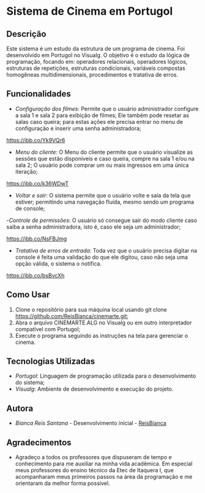 # Sistema de Cinema em Portugol

## Descrição
Este sistema é um estudo da estrutura de um programa de cinema. Foi desenvolvido em Portugol no Visualg. 
O objetivo é o estudo da lógica de programação, focando em: operadores relacionais, operadores lógicos, estruturas de repetições, estruturas condicionais, variáveis compostas homogêneas multidimensionais, procedimentos e tratativa de erros.

## Funcionalidades
- *Configuração dos filmes*: Permite que o usuário administrador configure a sala 1 e sala 2 para exibição de filmes; Ele também pode resetar as salas caso queira; para estas ações ele precisa entrar no menu de configuração e inserir uma senha administradora;

https://ibb.co/Yk9VQr6
 
- *Menu do cliente*: O Menu do cliente permite que o usuário visualize as sessões que estão disponíveis e caso queira, compre na sala 1 e/ou na sala 2; O usuário pode comprar um ou mais ingressos em uma única iteração; 

https://ibb.co/k36WDwT
 
- *Voltar e sair*: O sistema permite que o usuário volte e saía da tela que estiver; permitindo uma navegação fluída, mesmo sendo um programa de console;

-*Controle de permissões*: O usuário só consegue sair do modo cliente caso saiba a senha administradora, isto é, caso ele seja um administrador;

https://ibb.co/NsFBJmg

- *Tratativa de erros de entrada*: Toda vez que o usuário precisa digitar na console é feita uma validação do que ele digitou, caso não seja uma opção válida, o sistema o notifica.

https://ibb.co/bsBvcXh
 
## Como Usar
1. Clone o repositório para sua máquina local usando git clone https://github.com/ReisBianca/cinemarte.git;
2. Abra o arquivo CINEMARTE.ALG no Visualg ou em outro interpretador compatível com Portugol;
3. Execute o programa seguindo as instruções na tela para gerenciar o cinema.

## Tecnologias Utilizadas
- *Portugol*: Linguagem de programação utilizada para o desenvolvimento do sistema;
- *Visualg*: Ambiente de desenvolvimento e execução do projeto.

## Autora
- *Bianca Reis Santana* - Desenvolvimento inicial - [ReisBianca]( https://github.com/ReisBianca)

## Agradecimentos
- Agradeço a todos os professores que dispuseram de tempo e conhecimento para me auxiliar na minha vida acadêmica. Em especial meus professores do ensino técnico da Etec de Itaquera I, que acompanharam meus primeiros passos na área da programação e me orientaram da melhor forma possível.
